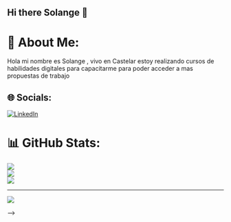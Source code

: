 ## Hi there Solange 👋

# 💫 About Me:
Hola mi nombre es Solange , vivo en Castelar estoy realizando cursos de habilidades digitales para capacitarme  para poder acceder a mas propuestas de trabajo


## 🌐 Socials:
[![LinkedIn](https://img.shields.io/badge/LinkedIn-%230077B5.svg?logo=linkedin&logoColor=white)](https://linkedin.com/in/www.linkedin.com/in/solange-elizabet-hucek-3218b9362) 
# 📊 GitHub Stats:
![](https://github-readme-stats.vercel.app/api?username=Solangee3&theme=dark&hide_border=false&include_all_commits=false&count_private=false)<br/>
![](https://nirzak-streak-stats.vercel.app/?user=Solangee3&theme=dark&hide_border=false)<br/>
![](https://github-readme-stats.vercel.app/api/top-langs/?username=Solangee3&theme=dark&hide_border=false&include_all_commits=false&count_private=false&layout=compact)

---
[![](https://visitcount.itsvg.in/api?id=Solangee3&icon=0&color=0)](https://visitcount.itsvg.in)

<!-- Proudly created with GPRM ( https://gprm.itsvg.in ) -->
-->
